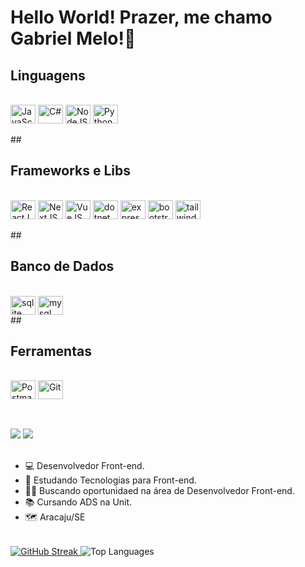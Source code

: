 # Hello World! Prazer, me chamo Gabriel Melo!👋

## Linguagens
<div style="display: inline_block"><br>
    <img align="center" alt="JavaScript" height="30" width="40" src="https://img.shields.io/badge/JavaScript-F7DF1E?style=for-the-badge&logo=javascript&logoColor=black">
    <img align="center" alt="C#" height="30" width="40" src="https://img.shields.io/badge/C%23-239120?style=for-the-badge&logo=c-sharp&logoColor=white">
    <img align="center" alt="NodeJS" height="30" width="40" src="https://img.shields.io/badge/node.js-6DA55F?style=for-the-badge&logo=node.js&logoColor=white">
    <img align="center" alt="Python" height="30" width="40" src="https://img.shields.io/badge/python-3670A0?style=for-the-badge&logo=python&logoColor=ffdd54">
</div><br>
##

## Frameworks e Libs
<div style="display: inline_block"><br>
  <img align="center" alt="ReactJS" height="30" width="40" src="https://img.shields.io/badge/React-20232A?style=for-the-badge&logo=react&logoColor=61DAFB">
  <img align="center" alt="NextJS" height="30" width="40" src="https://img.shields.io/badge/Next-black?style=for-the-badge&logo=next.js&logoColor=white">
  <img align="center" alt="VueJS" height="30" width="40" src="https://img.shields.io/badge/vuejs-%2335495e.svg?style=for-the-badge&logo=vuedotjs&logoColor=%234FC08D">
  <img align="center" alt="dotnet" height="30" width="40" src="https://img.shields.io/badge/.NET-5C2D91?style=for-the-badge&logo=.net&logoColor=white">
  <img align="center" alt="express" height="30" width="40" src="https://img.shields.io/badge/express.js-%23404d59.svg?style=for-the-badge&logo=express&logoColor=%2361DAFB">
  <img align="center" alt="bootstrap" height="30" width="40" src="https://img.shields.io/badge/-boostrap-0D1117?style=for-the-badge&logo=bootstrap&labelColor=0D1117">
  <img align="center" alt="tailwind" height="30" width="40" src="https://img.shields.io/badge/tailwindcss-%2338B2AC.svg?style=for-the-badge&logo=tailwind-css&logoColor=white">
</div><br>
  ##
  
## Banco de Dados
<div style="display: inline_block"><br>
  <img align="center" alt="sqlite" height="30" width="40" src="https://img.shields.io/badge/SQLite-000?style=for-the-badge&logo=sqlite&logoColor=07405E">
  <img align="center" alt="mysql" height="30" width="40" src="https://img.shields.io/badge/MySQL-00000F?style=for-the-badge&logo=mysql&logoColor=white">
  
</div>
  ##

  ## Ferramentas
<div style="display: inline_block"><br>
  <img align="center" alt="Postman" height="30" width="40" src="https://img.shields.io/badge/Postman-FF6C37.svg?style=for-the-badge&logo=Postman&logoColor=white">
  <img align="center" alt="Git" height="30" width="40" src="https://img.shields.io/badge/GIT-E44C30?style=for-the-badge&logo=git&logoColor=white">
</div>

##
<div><br>
  <a href="https://www.instagram.com/newmell0h_/" target="_blank"><img src="https://img.shields.io/badge/-Instagram-%23E4405F?style=for-the-badge&logo=instagram&logoColor=white" target="_blank"></a>
  <a href="https://www.linkedin.com/in/gabriel-melo-114046217/" target="_blank"><img src="https://img.shields.io/badge/-LinkedIn-%230077B5?style=for-the-badge&logo=linkedin&logoColor=white" target="_blank"></a> 

</div><br>

- 💻 Desenvolvedor Front-end.
- 🌱 Estudando Tecnologias para Front-end.
- 🧑‍💻 Buscando oportunidaed na área de Desenvolvedor Front-end.
- 📚 Cursando ADS na Unit.
- 🗺️ Aracaju/SE

 ##
<div style="display: grid; grid-template-columns: 1fr 1fr; column-gap: 20px; margin-top: 2rem;">
  <div>
    <a href="https://git.io/streak-stats">
      <img src="https://github-readme-streak-stats.herokuapp.com?user=SimonMelo&theme=dark&border_radius=010&locale=pt_BR&card_width=500&hide_longest_streak=true" alt="GitHub Streak">
    </a>
    <img src="https://github-readme-stats.vercel.app/api/top-langs/?username=SimonMelo&layout=compact&theme=dark" alt="Top Languages">
  </div>
</div>

